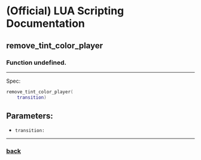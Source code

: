 
# (Official) LUA Scripting Documentation

## remove_tint_color_player

### Function undefined.
___
Spec:
```lua
remove_tint_color_player(
	transition)
```
## Parameters:
- `transition:` 

___
### [back](../other)
